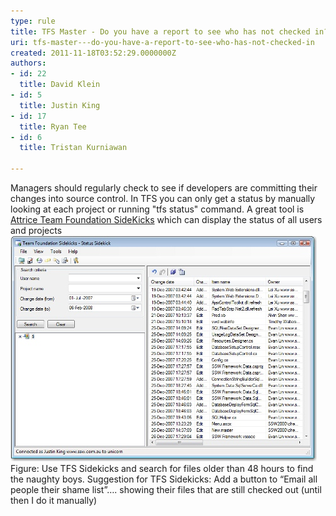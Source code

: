 ```yaml
---
type: rule
title: TFS Master - Do you have a report to see who has not checked in?
uri: tfs-master---do-you-have-a-report-to-see-who-has-not-checked-in
created: 2011-11-18T03:52:29.0000000Z
authors:
- id: 22
  title: David Klein
- id: 5
  title: Justin King
- id: 17
  title: Ryan Tee
- id: 6
  title: Tristan Kurniawan

---
```


 
​​Managers should regularly check to see if developers are committing their changes into source control. In TFS you can only get a status by manually looking at each project or running "tfs status" command. A great tool is [Attrice Team Foundation SideKicks](http://visualstudiogallery.msdn.microsoft.com/c255a1e4-04ba-4f68-8f4e-cd473d6b971f) which can display the status of all users and projects
 ![Source Safe VS.NET](SideKicksStatus.jpg)Figure: Use TFS Sidekicks and search for files older than 48 hours to find the naughty boys. Suggestion for TFS Sidekicks: Add a button to “Email all people their shame list”…. showing their files that are still checked out (until then I do it manually)
